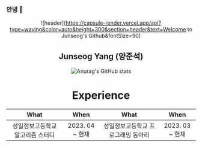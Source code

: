 ### 안녕 👋

<!--
**gogi102/gogi102** is a ✨ _special_ ✨ repository because its `README.md` (this file) appears on your GitHub profile.

Here are some ideas to get you started:

- 🔭 I’m currently working on ...
- 🌱 I’m currently learning ...
- 👯 I’m looking to collaborate on ...
- 🤔 I’m looking for help with ...
- 💬 Ask me about ...
- 📫 How to reach me: ...
- 😄 Pronouns: ...
- ⚡ Fun fact: ...
-->
<div align="center">
  
![header](https://capsule-render.vercel.app/api?type=waving&color=auto&height=300&section=header&text=Welcome to Junseog's Github&fontSize=90)
  
  Junseog Yang (양준석)
  ---------------------

![Anurag's GitHub stats](https://github-readme-stats.vercel.app/api?username=gogi102&show_icons=true&theme=radical)

<h1> Experience </h1>

| What | When | What | When|
|:--------:|:--------:|:--------:|:--------:|
| 성일정보고등학교 알고리즘 스터디 | 2023. 04 ~ 현재 |성일정보고등학교 프로그래밍 동아리 | 2023. 03 ~ 현재 |
</div>
